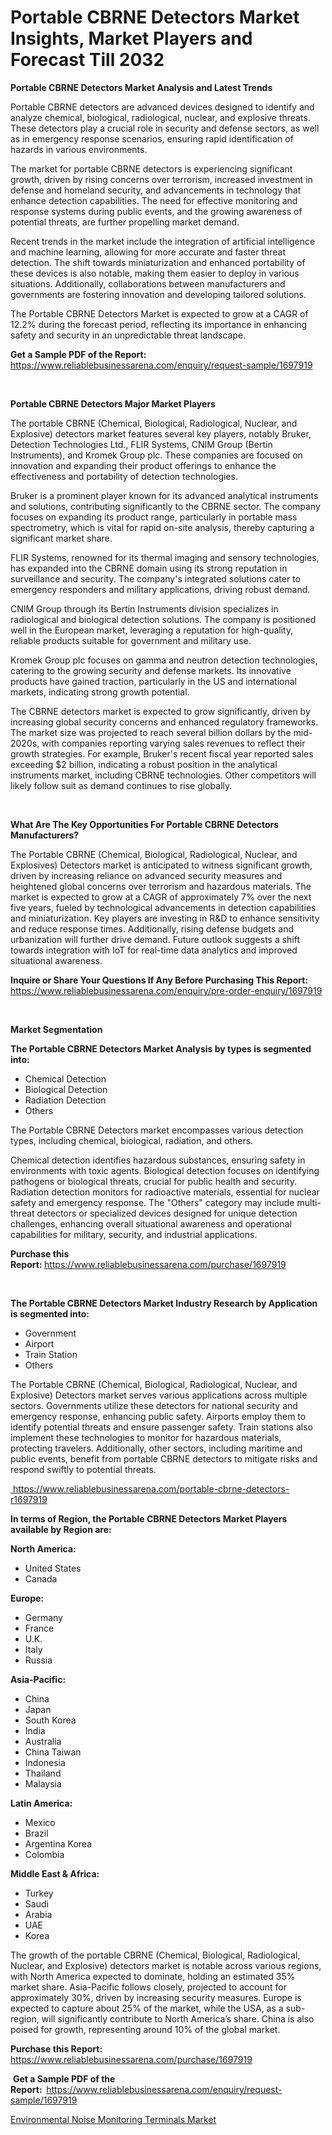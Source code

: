 <p><h1>Portable CBRNE Detectors Market Insights, Market Players and Forecast Till 2032</h1></p><p><strong>Portable CBRNE Detectors Market Analysis and Latest Trends</strong></p>
<p><p>Portable CBRNE detectors are advanced devices designed to identify and analyze chemical, biological, radiological, nuclear, and explosive threats. These detectors play a crucial role in security and defense sectors, as well as in emergency response scenarios, ensuring rapid identification of hazards in various environments.</p><p>The market for portable CBRNE detectors is experiencing significant growth, driven by rising concerns over terrorism, increased investment in defense and homeland security, and advancements in technology that enhance detection capabilities. The need for effective monitoring and response systems during public events, and the growing awareness of potential threats, are further propelling market demand.</p><p>Recent trends in the market include the integration of artificial intelligence and machine learning, allowing for more accurate and faster threat detection. The shift towards miniaturization and enhanced portability of these devices is also notable, making them easier to deploy in various situations. Additionally, collaborations between manufacturers and governments are fostering innovation and developing tailored solutions.</p><p>The Portable CBRNE Detectors Market is expected to grow at a CAGR of 12.2% during the forecast period, reflecting its importance in enhancing safety and security in an unpredictable threat landscape.</p></p>
<p><strong>Get a Sample PDF of the Report:&nbsp;</strong> <a href="https://www.reliablebusinessarena.com/enquiry/request-sample/1697919?utm_campaign=3121&utm_medium=2&utm_source=Github&utm_content=ia&utm_term=24032025&utm_id=portable-cbrne-detectors">https://www.reliablebusinessarena.com/enquiry/request-sample/1697919</a></p>
<p>&nbsp;</p>
<p><strong>Portable CBRNE Detectors Major Market Players</strong></p>
<p><p>The portable CBRNE (Chemical, Biological, Radiological, Nuclear, and Explosive) detectors market features several key players, notably Bruker, Detection Technologies Ltd., FLIR Systems, CNIM Group (Bertin Instruments), and Kromek Group plc. These companies are focused on innovation and expanding their product offerings to enhance the effectiveness and portability of detection technologies.</p><p>Bruker is a prominent player known for its advanced analytical instruments and solutions, contributing significantly to the CBRNE sector. The company focuses on expanding its product range, particularly in portable mass spectrometry, which is vital for rapid on-site analysis, thereby capturing a significant market share.</p><p>FLIR Systems, renowned for its thermal imaging and sensory technologies, has expanded into the CBRNE domain using its strong reputation in surveillance and security. The company's integrated solutions cater to emergency responders and military applications, driving robust demand.</p><p>CNIM Group through its Bertin Instruments division specializes in radiological and biological detection solutions. The company is positioned well in the European market, leveraging a reputation for high-quality, reliable products suitable for government and military use.</p><p>Kromek Group plc focuses on gamma and neutron detection technologies, catering to the growing security and defense markets. Its innovative products have gained traction, particularly in the US and international markets, indicating strong growth potential.</p><p>The CBRNE detectors market is expected to grow significantly, driven by increasing global security concerns and enhanced regulatory frameworks. The market size was projected to reach several billion dollars by the mid-2020s, with companies reporting varying sales revenues to reflect their growth strategies. For example, Bruker's recent fiscal year reported sales exceeding $2 billion, indicating a robust position in the analytical instruments market, including CBRNE technologies. Other competitors will likely follow suit as demand continues to rise globally.</p></p>
<p>&nbsp;</p>
<p><strong>What Are The Key Opportunities For Portable CBRNE Detectors Manufacturers?</strong></p>
<p><p>The Portable CBRNE (Chemical, Biological, Radiological, Nuclear, and Explosives) Detectors market is anticipated to witness significant growth, driven by increasing reliance on advanced security measures and heightened global concerns over terrorism and hazardous materials. The market is expected to grow at a CAGR of approximately 7% over the next five years, fueled by technological advancements in detection capabilities and miniaturization. Key players are investing in R&D to enhance sensitivity and reduce response times. Additionally, rising defense budgets and urbanization will further drive demand. Future outlook suggests a shift towards integration with IoT for real-time data analytics and improved situational awareness.</p></p>
<p><strong>Inquire or Share Your Questions If Any Before Purchasing This Report:</strong> <a href="https://www.reliablebusinessarena.com/enquiry/pre-order-enquiry/1697919?utm_campaign=3121&utm_medium=2&utm_source=Github&utm_content=ia&utm_term=24032025&utm_id=portable-cbrne-detectors">https://www.reliablebusinessarena.com/enquiry/pre-order-enquiry/1697919</a></p>
<p>&nbsp;</p>
<p><strong>Market Segmentation</strong></p>
<p><strong>The Portable CBRNE Detectors Market Analysis by types is segmented into:</strong></p>
<p><ul><li>Chemical Detection</li><li>Biological Detection</li><li>Radiation Detection</li><li>Others</li></ul></p>
<p><p>The Portable CBRNE Detectors market encompasses various detection types, including chemical, biological, radiation, and others. </p><p>Chemical detection identifies hazardous substances, ensuring safety in environments with toxic agents. Biological detection focuses on identifying pathogens or biological threats, crucial for public health and security. Radiation detection monitors for radioactive materials, essential for nuclear safety and emergency response. The "Others" category may include multi-threat detectors or specialized devices designed for unique detection challenges, enhancing overall situational awareness and operational capabilities for military, security, and industrial applications.</p></p>
<p><strong>Purchase this Report:&nbsp;</strong><a href="https://www.reliablebusinessarena.com/purchase/1697919?utm_campaign=3121&utm_medium=2&utm_source=Github&utm_content=ia&utm_term=24032025&utm_id=portable-cbrne-detectors">https://www.reliablebusinessarena.com/purchase/1697919</a></p>
<p>&nbsp;</p>
<p><strong>The Portable CBRNE Detectors Market Industry Research by Application is segmented into:</strong></p>
<p><ul><li>Government</li><li>Airport</li><li>Train Station</li><li>Others</li></ul></p>
<p><p>The Portable CBRNE (Chemical, Biological, Radiological, Nuclear, and Explosive) Detectors market serves various applications across multiple sectors. Governments utilize these detectors for national security and emergency response, enhancing public safety. Airports employ them to identify potential threats and ensure passenger safety. Train stations also implement these technologies to monitor for hazardous materials, protecting travelers. Additionally, other sectors, including maritime and public events, benefit from portable CBRNE detectors to mitigate risks and respond swiftly to potential threats.</p></p>
<p><a href="https://www.reliablebusinessarena.com/portable-cbrne-detectors-r1697919?utm_campaign=3121&utm_medium=2&utm_source=Github&utm_content=ia&utm_term=24032025&utm_id=portable-cbrne-detectors">&nbsp;https://www.reliablebusinessarena.com/portable-cbrne-detectors-r1697919</a></p>
<p><strong>In terms of Region, the Portable CBRNE Detectors Market Players available by Region are:</strong></p>
<p>
    <p> <strong> North America: </strong>
        <ul>
            <li>United States</li>
            <li>Canada</li>
        </ul>
        </p> 
    <p> <strong> Europe: </strong>
        <ul>
            <li>Germany</li>
            <li>France</li>
            <li>U.K.</li>
            <li>Italy</li>
            <li>Russia</li>
        </ul>
        </p> 
    <p> <strong> Asia-Pacific: </strong>
        <ul>
            <li>China</li>
            <li>Japan</li>
            <li>South Korea</li>
            <li>India</li>
            <li>Australia</li>
            <li>China Taiwan</li>
            <li>Indonesia</li>
            <li>Thailand</li>
            <li>Malaysia</li>
        </ul>
        </p> 
    <p> <strong> Latin America: </strong>
        <ul>
            <li>Mexico</li>
            <li>Brazil</li>
            <li>Argentina Korea</li>
            <li>Colombia</li>
        </ul>
        </p> 
    <p> <strong> Middle East & Africa: </strong>
        <ul>
            <li>Turkey</li>
            <li>Saudi</li>
            <li>Arabia</li>
            <li>UAE</li>
            <li>Korea</li>
        </ul>
    </p>
    </p>
<p><p>The growth of the portable CBRNE (Chemical, Biological, Radiological, Nuclear, and Explosive) detectors market is notable across various regions, with North America expected to dominate, holding an estimated 35% market share. Asia-Pacific follows closely, projected to account for approximately 30%, driven by increasing security measures. Europe is expected to capture about 25% of the market, while the USA, as a sub-region, will significantly contribute to North America’s share. China is also poised for growth, representing around 10% of the global market.</p></p>
<p><strong>Purchase this Report: </strong><a href="https://www.reliablebusinessarena.com/purchase/1697919?utm_campaign=3121&utm_medium=2&utm_source=Github&utm_content=ia&utm_term=24032025&utm_id=portable-cbrne-detectors">https://www.reliablebusinessarena.com/purchase/1697919</a></p>
<p>&nbsp;<strong>Get a Sample PDF of the Report:&nbsp;&nbsp;</strong><a href="https://www.reliablebusinessarena.com/enquiry/request-sample/1697919?utm_campaign=3121&utm_medium=2&utm_source=Github&utm_content=ia&utm_term=24032025&utm_id=portable-cbrne-detectors">https://www.reliablebusinessarena.com/enquiry/request-sample/1697919</a></p>
<p><strong></strong></p>
<p><p><a href="https://github.com/krulicfidura/Market-Research-Report-List-1/blob/main/environmental-noise-monitoring-terminals-market.md?utm_campaign=3121&utm_medium=2&utm_source=Github&utm_content=ia&utm_term=24032025&utm_id=portable-cbrne-detectors">Environmental Noise Monitoring Terminals Market</a></p></p>